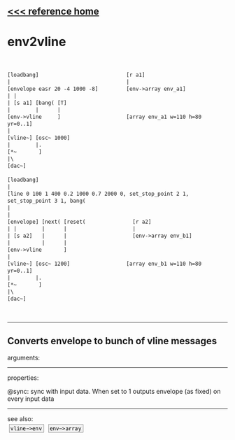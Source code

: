 [<<< reference home](ceammc_lib.md)
---

# env2vline

```


[loadbang]                            [r a1]
|                                     |
[envelope easr 20 -4 1000 -8]         [env->array env_a1]
| |
| [s a1] [bang( [T]
|        |      |
[env->vline     ]                     [array env_a1 w=110 h=80 yr=0..1]
|
[vline~] [osc~ 1000]
|        |.
[*~       ]
|\
[dac~]

[loadbang]
|
[line 0 100 1 400 0.2 1000 0.7 2000 0, set_stop_point 2 1, set_stop_point 3 1, bang(
|
|
[envelope] [next( [reset(               [r a2]
| |        |      |                     |
| [s a2]   |      |                     [env->array env_b1]
|          |      |
[env->vline       ]
|
[vline~] [osc~ 1200]                  [array env_b1 w=110 h=80 yr=0..1]
|        |.
[*~       ]
|\
[dac~]

            
```
---
Converts envelope to bunch of vline messages
---
arguments:


---
properties:

@sync: sync with input data. When set
            to 1 outputs envelope (as fixed) on every input data<br>

---
see also:<br>
[![vline-&gt;env](img/object_vline-&gt;env.png)](vline->env.md)
[![env-&gt;array](img/object_env-&gt;array.png)](env->array.md)
